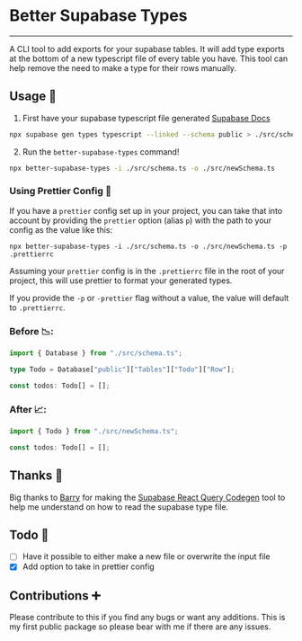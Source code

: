 # Better Supabase Types

---

A CLI tool to add exports for your supabase tables. It will add type exports at the bottom of a new typescript file of every table you have. This tool can help remove the need to make a type for their rows manually.

## Usage 🔨

1. First have your supabase typescript file generated [Supabase Docs](https://supabase.com/docs/reference/javascript/typescript-support)

```bash
npx supabase gen types typescript --linked --schema public > ./src/schema.ts
```

2. Run the `better-supabase-types` command!

```bash
npx better-supabase-types -i ./src/schema.ts -o ./src/newSchema.ts
```

### Using Prettier Config 🎨

If you have a `prettier` config set up in your project, you can take that into account by providing the `prettier` option (alias `p`) with the path to your config as the value like this:

```
npx better-supabase-types -i ./src/schema.ts -o ./src/newSchema.ts -p .prettierrc
```

Assuming your `prettier` config is in the `.prettierrc` file in the root of your project, this will use prettier to format your generated types.

If you provide the `-p` or `-prettier` flag without a value, the value will default to `.prettierrc`.

### Before 📉:

```ts
import { Database } from "./src/schema.ts";

type Todo = Database["public"]["Tables"]["Todo"]["Row"];

const todos: Todo[] = [];
```

### After 📈:

```ts
import { Todo } from "./src/newSchema.ts";

const todos: Todo[] = [];
```

## Thanks 🙏

Big thanks to [Barry](https://github.com/barrymichaeldoyle) for making the [Supabase React Query Codegen](https://github.com/barrymichaeldoyle/supabase-react-query-codegen) tool to help me understand on how to read the supabase type file.

## Todo 📃

- [ ] Have it possible to either make a new file or overwrite the input file
- [x] Add option to take in prettier config

## Contributions ➕

Please contribute to this if you find any bugs or want any additions. This is my first public package so please bear with me if there are any issues.
